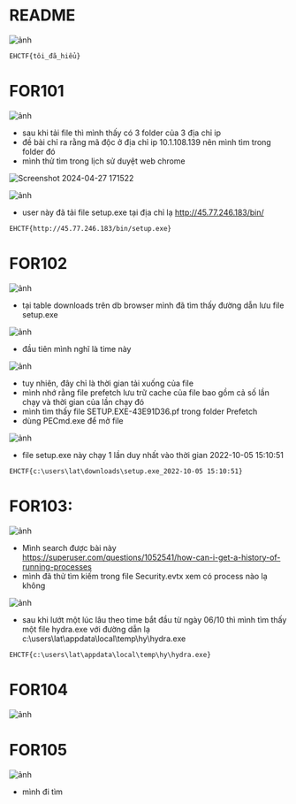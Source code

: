 # README

![ảnh](https://github.com/LDV-SpaceK/EHCTF2024/assets/151914246/490c8239-a3db-497c-a269-b5ee8c9e52a1)

`EHCTF{tôi_đã_hiểu}`

# FOR101

![ảnh](https://github.com/LDV-SpaceK/EHCTF2024/assets/151914246/06987382-63b7-4c32-981b-e5d27799e5c4)

* sau khi tải file thì mình thấy có 3 folder của 3 địa chỉ ip
* đề bài chỉ ra rằng mã độc ở địa chỉ ip 10.1.108.139 nên mình tìm trong folder đó
* mình thử tìm trong lịch sử duyệt web chrome

![Screenshot 2024-04-27 171522](https://github.com/LDV-SpaceK/EHCTF2024/assets/151914246/8683b6b0-0ff9-451f-9396-d619a6555e62)

![ảnh](https://github.com/LDV-SpaceK/EHCTF2024/assets/151914246/0610aa48-c237-4e91-b0ab-136ce98cbc9e)

* user này đã tải file setup.exe tại địa chỉ lạ http://45.77.246.183/bin/

`EHCTF{http://45.77.246.183/bin/setup.exe}`

# FOR102

![ảnh](https://github.com/LDV-SpaceK/EHCTF2024/assets/151914246/660f1e9b-dcc5-445b-8fd3-068896ae1d5f)

* tại table downloads trên db browser mình đã tìm thấy đường dẫn lưu file setup.exe

![ảnh](https://github.com/LDV-SpaceK/EHCTF2024/assets/151914246/430a222c-5ce3-4c30-9db5-cbaf76cee0f1)

* đầu tiên mình nghĩ là time này

![ảnh](https://github.com/LDV-SpaceK/EHCTF2024/assets/151914246/09599b29-2579-471f-8304-76355eac9099)

* tuy nhiên, đây chỉ là thời gian tải xuống của file
* mình nhớ rằng file prefetch lưu trữ cache của file bao gồm cả số lần chạy và thời gian của lần chạy đó
* mình tìm thấy file SETUP.EXE-43E91D36.pf trong folder Prefetch
* dùng PECmd.exe để mở file

![ảnh](https://github.com/LDV-SpaceK/EHCTF2024/assets/151914246/2c336123-00bf-4904-a5e4-857617835c31)

* file setup.exe này chạy 1 lần duy nhất vào thời gian 2022-10-05 15:10:51

`EHCTF{c:\users\lat\downloads\setup.exe_2022-10-05 15:10:51}`

# FOR103: 

![ảnh](https://github.com/LDV-SpaceK/EHCTF2024/assets/151914246/60645c79-c4f8-43b4-a61b-7a77edbe4bd9)

* Mình search được bài này https://superuser.com/questions/1052541/how-can-i-get-a-history-of-running-processes
* mình đã thử tìm kiếm trong file Security.evtx xem có process nào lạ không

![ảnh](https://github.com/LDV-SpaceK/EHCTF2024/assets/151914246/45c3d719-6add-4759-80ce-0df9b4c9d07f)

* sau khi lướt một lúc lâu theo time bắt đầu từ ngày 06/10 thì mình tìm thấy một file hydra.exe với đường dẫn lạ c:\users\lat\appdata\local\temp\hy\hydra.exe

`EHCTF{c:\users\lat\appdata\local\temp\hy\hydra.exe}`

# FOR104

![ảnh](https://github.com/LDV-SpaceK/EHCTF2024/assets/151914246/88cef4ad-1c1a-43b6-bee3-b61d1aa171ca)

# FOR105

![ảnh](https://github.com/LDV-SpaceK/EHCTF2024/assets/151914246/f4bd58be-9532-4461-b5e1-b8ba5dcd6152)

* mình đi tìm

















